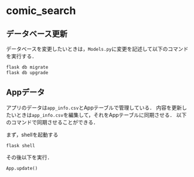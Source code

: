 # comic_search

## データベース更新

データベースを変更したいときは，`Models.py`に変更を記述して以下のコマンドを実行する．

```bash
flask db migrate
flask db upgrade
```

## Appデータ

アプリのデータは`app_info.csv`とAppテーブルで管理している．
内容を更新したいときは`app_info.csv`を編集して，それをAppテーブルに同期させる．
以下のコマンドで同期させることができる．

まず，shellを起動する
```bash
flask shell
```
その後以下を実行．
```python
App.update()
```

